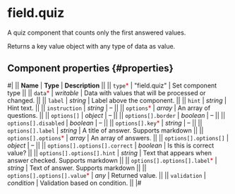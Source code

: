 # field.quiz

A quiz component that counts only the first answered values.

Returns a key value object with any type of data as value.

## Component properties {#properties}

#|
|| **Name** | **Type** | **Description** ||
|| `type`<span style="color: red">\*</span> | "field.quiz" | Set component type ||
|| `data`<span style="color: red">\*</span> | _writable_ | Data with values that will be processed or changed. ||
|| `label` | _string_ | Label above the component. ||
|| `hint` | _string_ | Hint text. ||
|| `instruction` | _string_ | – ||
|| `options`<span style="color: red">\*</span> | _array_ | An array of questions. ||
|| `options[]` | _object_ | – ||
|| `options[].border` | _boolean_ | – ||
|| `options[].disabled` | _boolean_ | – ||
|| `options[].key`<span style="color: red">\*</span> | _string_ | – ||
|| `options[].label` | _string_ | A title of answer. Supports markdown ||
|| `options[].options`<span style="color: red">\*</span> | _array_ | An array of answers. ||
|| `options[].options[]` | _object_ | – ||
|| `options[].options[].correct` | _boolean_ | Is this is correct value? ||
|| `options[].options[].hint` | _string_ | Text that appears when answer checked. Supports markdown ||
|| `options[].options[].label`<span style="color: red">\*</span> | _string_ | Text of answer. Supports markdown ||
|| `options[].options[].value`<span style="color: red">\*</span> | _any_ | Returned value. ||
|| `validation` | _condition_ | Validation based on condition. ||
|#
